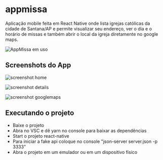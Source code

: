 # appmissa
Aplicação mobile feita em React Native onde lista igrejas católicas da cidade de Santana/AP e permite visualizar seu endereço, ver o dia e o horário de missas e também abrir o local da igreja diretamente no google maps.

![AppMissa em uso](https://media1.giphy.com/media/SBayoY6bE4WYLAGD9L/giphy.gif)

<h2>Screenshots do App</h2>

![screenshot home](https://i.imgur.com/IKsa9Uu.png)

![screenshot details](https://i.imgur.com/txAxuiM.png)

![screenshot googlemaps](https://i.imgur.com/11XfNj2.png)

<h2>Executando o projeto</h2>
<ul>
  <li>Baixe o projeto</li>
  <li>Abra no VSC e dê yarn no console para baixar as dependências</li>
  <li>Start o projeto react-native</li>
  <li>Para iniciar a fake api coloque no console "json-server server.json -p 3333"</li>
  <li>Abra o projeto em um emulador ou em um dispositivo físico</li>
</ul>
